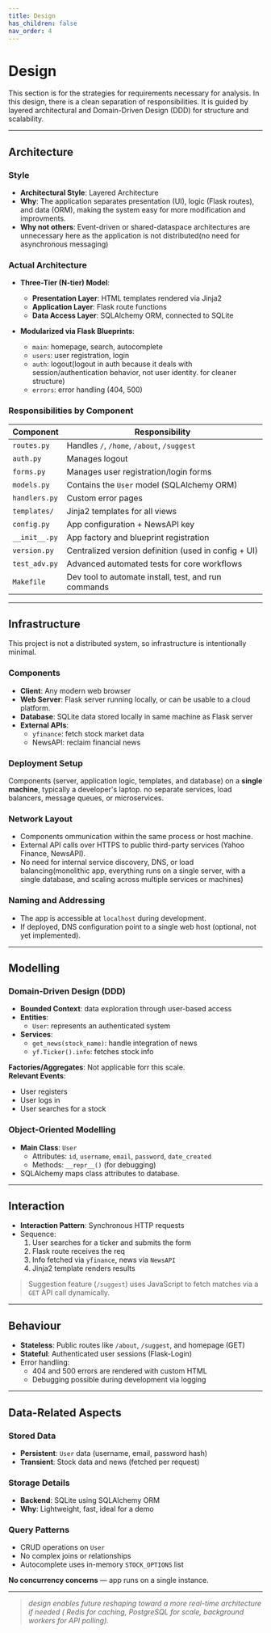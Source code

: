 ```yaml
---
title: Design
has_children: false
nav_order: 4
---
```


# Design

This section is for the strategies for requirements necessary for analysis. In this design, there is a clean separation of responsibilities. It is guided by layered architectural and Domain-Driven Design (DDD) for structure and scalability.

---

## Architecture

### Style

- **Architectural Style**: Layered Architecture
- **Why**: The application separates presentation (UI), logic (Flask routes), and data (ORM), making the system easy for more modification and improvments.
- **Why not others**: Event-driven or shared-dataspace architectures are unnecessary here as the application is not distributed(no need for asynchronous messaging)

### Actual Architecture

- **Three-Tier (N-tier) Model**:
  - **Presentation Layer**: HTML templates rendered via Jinja2
  - **Application Layer**: Flask route functions
  - **Data Access Layer**: SQLAlchemy ORM, connected to SQLite

- **Modularized via Flask Blueprints**:
  - `main`: homepage, search, autocomplete
  - `users`: user registration, login
  - `auth`: logout(logout in auth because it deals with session/authentication behavior, not user identity. for cleaner structure)
  - `errors`: error handling (404, 500)

### Responsibilities by Component

| Component      | Responsibility                                     |
|----------------|----------------------------------------------------|
| `routes.py`    | Handles `/`, `/home`, `/about`, `/suggest`         |
| `auth.py`      | Manages logout                                      |
| `forms.py`     | Manages user registration/login forms              |
| `models.py`    | Contains the `User` model (SQLAlchemy ORM)         |
| `handlers.py`  | Custom error pages                                 |
| `templates/`   | Jinja2 templates for all views                     |
| `config.py`    | App configuration + NewsAPI key                    |
| `__init__.py`  | App factory and blueprint registration             |
| `version.py`   | Centralized version definition (used in config + UI) |
| `test_adv.py`  | Advanced automated tests for core workflows          |
| `Makefile`     | Dev tool to automate install, test, and run commands |


---
## Infrastructure

This project is not a distributed system, so infrastructure is intentionally minimal.

### Components

- **Client**: Any modern web browser
- **Web Server**: Flask server running locally,  or can be usable to a cloud platform.
- **Database**: SQLite data stored locally in same machine as Flask server
- **External APIs**:
  - `yfinance`: fetch stock market data
  - NewsAPI: reclaim financial news

### Deployment Setup

Components (server, application logic, templates, and database) on a **single machine**, typically a developer's laptop. no separate services, load balancers, message queues, or microservices.

### Network Layout

- Components ommunication within the same process or host machine.
- External API calls over HTTPS to public third-party services (Yahoo Finance, NewsAPI).
- No need for internal service discovery, DNS, or load balancing(monolithic app, everything runs on a single server, with a single database, and scaling across multiple services or machines)

### Naming and Addressing

- The app is accessible at `localhost` during development.
- If deployed, DNS configuration point to a single web host (optional, not yet implemented).

---

## Modelling

### Domain-Driven Design (DDD)

- **Bounded Context**: data exploration through user-based access
- **Entities**:
  - `User`: represents an authenticated system
- **Services**:
  - `get_news(stock_name)`: handle integration of news
  - `yf.Ticker().info`: fetches stock info

**Factories/Aggregates**: Not applicable forr this scale.  
**Relevant Events**:
- User registers
- User logs in
- User searches for a stock

### Object-Oriented Modelling

- **Main Class**: `User`
  - Attributes: `id`, `username`, `email`, `password`, `date_created`
  - Methods: `__repr__()` (for debugging)
- SQLAlchemy maps class attributes to database.

---

## Interaction

- **Interaction Pattern**: Synchronous HTTP requests
- Sequence:
  1. User searches for a ticker and submits the form
  2. Flask route receives the req
  3. Info fetched via `yfinance`, news via `NewsAPI`
  4. Jinja2 template renders results

> Suggestion feature (`/suggest`) uses JavaScript to fetch matches via a `GET` API call dynamically.

---

## Behaviour

- **Stateless**: Public routes like `/about`, `/suggest`, and homepage (GET)
- **Stateful**: Authenticated user sessions (Flask-Login)
- Error handling:
  - 404 and 500 errors are rendered with custom HTML
  - Debugging possible during development via logging

---

## Data-Related Aspects

### Stored Data

- **Persistent**: `User` data (username, email, password hash)
- **Transient**: Stock data and news (fetched per request)

### Storage Details

- **Backend**: SQLite using SQLAlchemy ORM
- **Why**: Lightweight, fast, ideal for a demo

### Query Patterns

- CRUD operations on `User`
- No complex joins or relationships
- Autocomplete uses in-memory `STOCK_OPTIONS` list

**No concurrency concerns** — app runs on a single instance.

---

> *design enables future reshaping toward a more real-time architecture if needed ( Redis for caching, PostgreSQL for scale, background workers for API polling).*
